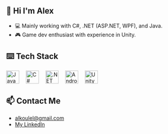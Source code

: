 ## 👋 Hi I'm Alex 
- 💻 Mainly working with C#, .NET (ASP.NET, WPF), and Java.
- 🎮 Game dev enthusiast with experience in Unity.

## ⌨️ Tech Stack
<div align="left"> 
  <img src="https://cdn.jsdelivr.net/gh/devicons/devicon@latest/icons/java/java-original.svg" height="35" alt="Java logo"  />
  <img width="10" />
  <img src="https://cdn.jsdelivr.net/gh/devicons/devicon@latest/icons/csharp/csharp-original.svg" height="35" alt="C# logo"  />
  <img width="10" />
  <img src="https://cdn.jsdelivr.net/gh/devicons/devicon@latest/icons/dotnetcore/dotnetcore-original.svg" height="35" alt=".NET logo"  />
  <img width="10" />
  <img src="https://cdn.jsdelivr.net/gh/devicons/devicon@latest/icons/androidstudio/androidstudio-original.svg" height="35" alt="Android Studio logo"  />
  <img width="10" />
  <img src="https://cdn.jsdelivr.net/gh/devicons/devicon@latest/icons/unity/unity-original.svg" height="35" alt="Unity logo"  />
  <img width="10" />
</div>

## 📫 Contact Me
- [alkoulel@gmail.com](mailto:alkoulel@gmail.com)
- [My LinkedIn](https://www.linkedin.com/in/alexandros-koulelis/)
